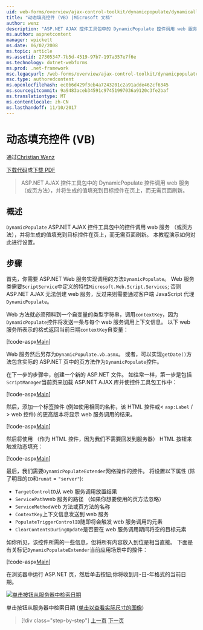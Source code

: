 ```yaml
---
uid: web-forms/overview/ajax-control-toolkit/dynamicpopulate/dynamically-populating-a-control-vb
title: "动态填充控件 (VB) |Microsoft 文档"
author: wenz
description: "ASP.NET AJAX 控件工具包中的 DynamicPopulate 控件调用 web 服务 （或页方法），并将生成的值填充到 t 上的目标控件..."
ms.author: aspnetcontent
manager: wpickett
ms.date: 06/02/2008
ms.topic: article
ms.assetid: 27305347-7b5d-4519-97b7-197a357e7f6e
ms.technology: dotnet-webforms
ms.prod: .net-framework
msc.legacyurl: /web-forms/overview/ajax-control-toolkit/dynamicpopulate/dynamically-populating-a-control-vb
msc.type: authoredcontent
ms.openlocfilehash: ec0b6d429f3eb4a7243201c2a91adde462cf6345
ms.sourcegitcommit: 9a9483aceb34591c97451997036a9120c3fe2baf
ms.translationtype: MT
ms.contentlocale: zh-CN
ms.lasthandoff: 11/10/2017
---
```

<a name="dynamically-populating-a-control-vb"></a>动态填充控件 (VB)
====================
通过[Christian Wenz](https://github.com/wenz)

[下载代码](http://download.microsoft.com/download/d/8/f/d8f2f6f9-1b7c-46ad-9252-e1fc81bdea3e/dynamicpopulate0.vb.zip)或[下载 PDF](http://download.microsoft.com/download/b/6/a/b6ae89ee-df69-4c87-9bfb-ad1eb2b23373/dynamicpopulate0VB.pdf)

> ASP.NET AJAX 控件工具包中的 DynamicPopulate 控件调用 web 服务 （或页方法），并将生成的值填充到目标控件在页上，而无需页面刷新。


## <a name="overview"></a>概述

`DynamicPopulate` ASP.NET AJAX 控件工具包中的控件调用 web 服务 （或页方法），并将生成的值填充到目标控件在页上，而无需页面刷新。 本教程演示如何对此进行设置。

## <a name="steps"></a>步骤

首先，你需要 ASP.NET Web 服务实现调用的方法`DynamicPopulate`。 Web 服务类需要`ScriptService`中定义的特性`Microsoft.Web.Script.Services`; 否则 ASP.NET AJAX 无法创建 web 服务，反过来则需要通过客户端 JavaScript 代理`DynamicPopulate`。

Web 方法就必须预料到一个自变量的类型字符串，调用`contextKey`，因为`DynamicPopulate`控件将发送一条与每个 web 服务调用上下文信息。 以下 web 服务所表示的格式返回当前日期`contextKey`自变量：

[!code-aspx[Main](dynamically-populating-a-control-vb/samples/sample1.aspx)]

Web 服务然后另存为`DynamicPopulate.vb.asmx`。 或者，可以实现`getDate()`方法包含实际的 ASP.NET 页中的页方法作为`DynamicPopulate`控件。

在下一步的步骤中，创建一个新的 ASP.NET 文件。 如往常一样，第一步是包括`ScriptManager`当前页来加载 ASP.NET AJAX 库并使控件工具包工作中：

[!code-aspx[Main](dynamically-populating-a-control-vb/samples/sample2.aspx)]

然后，添加一个标签控件 (例如使用相同的名称，该 HTML 控件或&lt; `asp:Label`  / &gt; web 控件) 的更高版本将显示 web 服务调用的结果。

[!code-aspx[Main](dynamically-populating-a-control-vb/samples/sample3.aspx)]

然后将使用 （作为 HTML 控件，因为我们不需要回发到服务器） HTML 按钮来触发动态填充：

[!code-aspx[Main](dynamically-populating-a-control-vb/samples/sample4.aspx)]

最后，我们需要`DynamicPopulateExtender`网络操作的控件。 将设置以下属性 (除了明显的`ID`和`runat` = `"server"`):

- `TargetControlID`从 web 服务调用放置结果
- `ServicePath`web 服务的路径 （如果你想要使用的页方法忽略）
- `ServiceMethod`web 方法或页方法的名称
- `ContextKey`上下文信息发送到 web 服务
- `PopulateTriggerControlID`随即将会触发 web 服务调用的元素
- `ClearContentsDuringUpdate`是否要在 web 服务调用期间将空的目标元素

如你所见，该控件所需的一些信息，但将所有内容放入到位是相当直接。 下面是有关标记`DynamicPopulateExtender`当前应用场景中的控件：

[!code-aspx[Main](dynamically-populating-a-control-vb/samples/sample5.aspx)]

在浏览器中运行 ASP.NET 页，然后单击按钮;你将收到月-日-年格式的当前日期。


[![单击按钮从服务器中检索日期](dynamically-populating-a-control-vb/_static/image2.png)](dynamically-populating-a-control-vb/_static/image1.png)

单击按钮从服务器中检索日期 ([单击以查看实际尺寸的图像](dynamically-populating-a-control-vb/_static/image3.png))

>[!div class="step-by-step"]
[上一页](using-dynamicpopulate-with-a-user-control-and-javascript-cs.md)
[下一页](dynamically-populating-a-control-using-javascript-code-vb.md)
